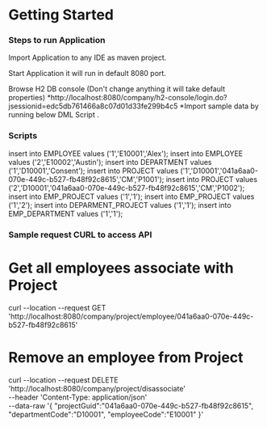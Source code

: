 # Getting Started

### Steps to run Application

Import Application to any IDE as maven project.

Start Application it will run in default 8080 port.

Browse H2 DB console (Don't change anything it will take default properties)
*http://localhost:8080/company/h2-console/login.do?jsessionid=edc5db761466a8c07d01d33fe299b4c5
*Import sample data by running below DML Script .

### Scripts
insert into EMPLOYEE values ('1','E10001','Alex');
insert into EMPLOYEE values ('2','E10002','Austin');
insert into DEPARTMENT values ('1','D10001','Consent');
insert into PROJECT values ('1','D10001','041a6aa0-070e-449c-b527-fb48f92c8615','CM','P1001');
insert into PROJECT values ('2','D10001','041a6aa0-070e-449c-b527-fb48f92c8615','CM','P1002');
insert into EMP_PROJECT values ('1','1');
insert into EMP_PROJECT values ('1','2');
insert into DEPARMENT_PROJECT values ('1','1');
insert into EMP_DEPARTMENT values ('1','1');

### Sample request CURL to access API

# Get all employees associate with Project
curl --location --request GET 'http://localhost:8080/company/project/employee/041a6aa0-070e-449c-b527-fb48f92c8615'

# Remove an employee from Project

curl --location --request DELETE 'http://localhost:8080/company/project/disassociate' \
--header 'Content-Type: application/json' \
--data-raw '{
"projectGuid":"041a6aa0-070e-449c-b527-fb48f92c8615",
"departmentCode":"D10001",
"employeeCode":"E10001"
}'
